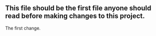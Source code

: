 This file should be the first file anyone should read before making changes to this project.
--
The first change.
